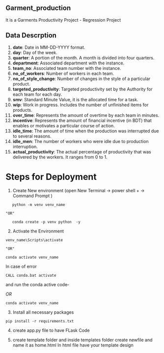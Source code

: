 
## Garment_production
It is a Garments Productivity Project  - Regression Project



## Data Descrption

1. **date**: Date in MM-DD-YYYY format.
2. **day**: Day of the week.
3. **quarter**: A portion of the month. A month is divided into four quarters.
4. **department**: Associated department with the instance.
5. **team_no**: Associated team number with the instance.
6. **no_of_workers**: Number of workers in each team.
7. **no_of_style_change**: Number of changes in the style of a particular product.
8. **targeted_productivity**: Targeted productivity set by the Authority for each team for each day.
9. **smv**: Standard Minute Value, it is the allocated time for a task.
10. **wip**: Work in progress. Includes the number of unfinished items for products.
11. **over_time**: Represents the amount of overtime by each team in minutes.
12. **incentive**: Represents the amount of financial incentive (in BDT) that enables or motivates a particular course of action.
13. **idle_time**: The amount of time when the production was interrupted due to several reasons.
14. **idle_men**: The number of workers who were idle due to production interruption.
15. **actual_productivity**: The actual percentage of productivity that was delivered by the workers. It ranges from 0 to 1.


# Steps for Deployment

1. Create New environment (open New Terminal -> power shell + -> Command Prompt )

``` 
   python -m venv venv_name

"OR"
   
   conda create -p venv python  -y
```

2. Activate the Environment
```
venv_name\Scripts\activate

"OR"

conda activate venv_name

```

In case of error 
``` 
CALL conda.bat activate

```
and run the conda active code-

*OR*

```
conda activate venv_name

```

3. Install all necessary packages
```
pip install -r requirements.txt

```

4. create app.py file to have FLask Code

5. create template folder and inside templates folder create newfile and name it as home.html 
   In html file have your template design 







